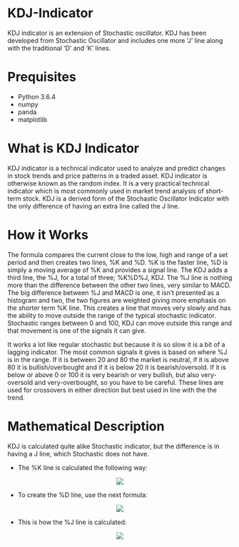 # KDJ-Indicator
KDJ indicator is an extension of Stochastic oscillator. KDJ has been developed from Stochastic Oscillator and includes one more ‘J’ line along with the traditional ‘D’ and ‘K’ lines.
# Prequisites
* Python 3.6.4
* numpy
* panda
* matplotlib
# What is KDJ Indicator
KDJ indicator is a technical indicator used to analyze and predict changes in stock trends and price patterns in a traded asset. KDJ indicator is otherwise known as the random index. It is a very practical technical indicator which is most commonly used in market trend analysis of short-term stock. KDJ is a derived form of the Stochastic Oscillator Indicator with the only difference of having an extra line called the J line.
# How it Works
The formula compares the current close to the low, high and range of a set period and then creates two lines, %K and %D. %K is the faster line, %D is simply a moving average of %K and provides a signal line. The KDJ adds a third line, the %J, for a total of three; %K%D%J, KDJ. The %J line is nothing more than the difference between the other two lines, very similar to MACD. The big difference between %J and MACD is one, it isn’t presented as a histogram and two, the two figures are weighted giving more emphasis on the shorter term %K line. This creates a line that moves very slowly and has the ability to move outside the range of the typical stochastic indicator. Stochastic ranges between 0 and 100, KDJ can move outside this range and that movement is one of the signals it can give.

It works a lot like regular stochastic but because it is so slow it is a bit of a lagging indicator. The most common signals it gives is based on where %J is in the range. If it is between 20 and 80 the market is neutral, if it is above 80 it is bullish/overbought and if it is below 20 it is bearish/oversold. If it is below or above 0 or 100 it is very bearish or very bullish, but also very-oversold and very-overbought, so you have to be careful. These lines are used for crossovers in either direction but best used in line with the the trend.
# Mathematical Description
KDJ is calculated quite alike Stochastic indicator, but the difference is in having a J line, which Stochastic does not have.
* The %K line is calculated the following way:
<p align="center"> 
<img src="https://static.anychart.com/images/technical_indicators/kdj1.png"></p>

* To create the %D line, use the next formula:
<p align="center"> 
<img src="https://static.anychart.com/images/technical_indicators/kdj2.png"></p>

* This is how the %J line is calculated:
<p align="center"> 
<img src="https://user-images.githubusercontent.com/26857440/38861410-23520b8a-4250-11e8-85fe-f18ea8822e2a.PNG"></p>

